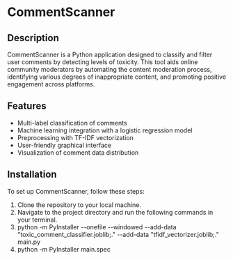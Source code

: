 # CommentScanner

## Description
CommentScanner is a Python application designed to classify and filter user comments by detecting levels of toxicity. This tool aids online community moderators by automating the content moderation process, identifying various degrees of inappropriate content, and promoting positive engagement across platforms.

## Features
- Multi-label classification of comments
- Machine learning integration with a logistic regression model
- Preprocessing with TF-IDF vectorization
- User-friendly graphical interface
- Visualization of comment data distribution

## Installation
To set up CommentScanner, follow these steps:

1. Clone the repository to your local machine.
2. Navigate to the project directory and run the following commands in your terminal.
3. python -m PyInstaller --onefile --windowed --add-data "toxic_comment_classifier.joblib;." --add-data "tfidf_vectorizer.joblib;." main.py
4. python -m PyInstaller main.spec

